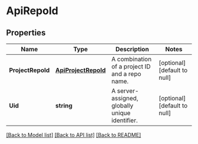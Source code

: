 # ApiRepoId

## Properties
Name | Type | Description | Notes
------------ | ------------- | ------------- | -------------
**ProjectRepoId** | [**ApiProjectRepoId**](apiProjectRepoId.md) | A combination of a project ID and a repo name. | [optional] [default to null]
**Uid** | **string** | A server-assigned, globally unique identifier. | [optional] [default to null]

[[Back to Model list]](../README.md#documentation-for-models) [[Back to API list]](../README.md#documentation-for-api-endpoints) [[Back to README]](../README.md)


